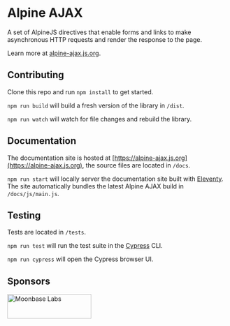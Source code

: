 # Alpine AJAX

A set of AlpineJS directives that enable forms and links to make asynchronous HTTP requests and render the response to the page.

Learn more at [alpine-ajax.js.org](https://alpine-ajax.js.org).

## Contributing

Clone this repo and run `npm install` to get started.

`npm run build` will build a fresh version of the library in `/dist`.

`npm run watch` will watch for file changes and rebuild the library.

## Documentation

The documentation site is hosted at [https://alpine-ajax.js.org](https://alpine-ajax.js.org), the source files are located in `/docs`.

`npm run start` will locally server the documentation site built with [Eleventy](https://www.11ty.dev/). The site automatically bundles the latest Alpine AJAX build in `/docs/js/main.js`.

## Testing

Tests are located in `/tests`.

`npm run test` will run the test suite in the [Cypress](https://www.cypress.io/) CLI.

`npm run cypress` will open the Cypress browser UI.

## Sponsors

<a href="https://moonbaselabs.com">
  <img alt="Moonbase Labs" src="https://alpine-ajax.js.org/img/sponsors/moonbase-labs.svg" height="56" width="192">
</a>
